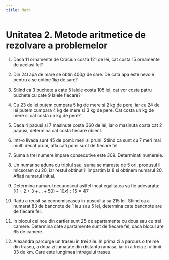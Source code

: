 ```yaml
---
title: Math
---
```



# Unitatea 2. Metode aritmetice de rezolvare a problemelor

1. Daca $11$ ornamente de Craciun costa $121$ de lei, cat costa $15$ ornamente de acelasi fel?
   
2. Din $24  l$ apa de mare se obtin $400  g$ de sare. De cata apa este nevoie pentru a se obtine $1  kg$ de sare?
   
3. Stiind ca $3$ buchete a cate $5$ lalele costa $105$ lei, cat vor costa patru buchete cu cate $9$ lalele fiecare?

4. Cu $23$ de lei putem cumpara $5$ kg de mere si $2$ kg de pere, iar cu $24$ de lei putem cumpara $4$ kg de mere si $3$ kg de pere. Cat costa un kg de mere si cat costa un kg de pere?

5. Daca $4$ papusi si $7$ masinute costa $360$ de lei, iar o masinuta costa cat $2$ papusi, determina cat costa fiecare obiect.

6. Intr-o livada sunt $45$ de pomi: meri si pruni. Stiind ca sunt cu $7$ meri mai multi decat pruni, afla cati pomi sunt de fiecare fel.

7. Suma a trei numere impare consecutive este $309$. Determinati numerele.

8. Un numar se aduna cu triplul sau, suma se mareste de $5$ ori, produsul il micsoram cu $20$, iar restul obtinut il impartim la $8$ si obtinem numarul $20$. Aflati numarul initial.

9. Determina numarul necunoscut astfel incat egalitatea sa fie adevarata: $[(1 + 2 + 3 + ... + 50) - 10x] : 15 = 47$

10. Radu a reusit sa economiseasca in pusculita sa $215$ lei. Stiind ca a numarat $83$ de bancnote de $1$ leu sau $5$ lei, determina cate bancnote are de fiecare fel.

11. In blocul cel nou din cartier sunt $25$ de apartamente cu doua sau cu trei camere. Determina cate apartamente sunt de fiecare fel, daca blocul are $65$ de camere.

12. Alexandra parcurge un traseu in trei zile. In prima zi a parcurs o treime din traseu, a doua zi jumatate din distanta ramasa, iar in a treia zi ultimii $33$ de km. Care este lungimea intregului traseu. 
